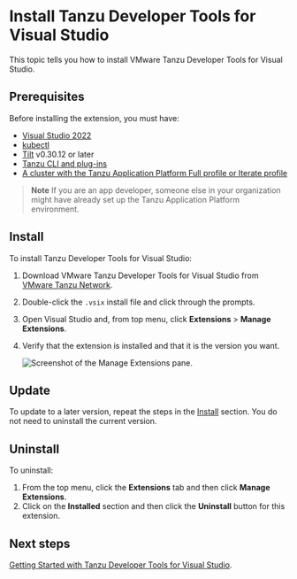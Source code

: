 # Install Tanzu Developer Tools for Visual Studio

This topic tells you how to install VMware Tanzu Developer Tools for Visual Studio.

## <a id="prereqs"/> Prerequisites

Before installing the extension, you must have:

- [Visual Studio 2022](https://visualstudio.microsoft.com/vs/)
- [kubectl](https://kubernetes.io/docs/tasks/tools/)
- [Tilt](https://docs.tilt.dev/install.html) v0.30.12 or later
- [Tanzu CLI and plug-ins](../install-tanzu-cli.md#cli-and-plugin)
- [A cluster with the Tanzu Application Platform Full profile or Iterate profile](../install.hbs.md)

> **Note** If you are an app developer, someone else in your organization might have already set up
> the Tanzu Application Platform environment.

## <a id="install"/> Install

To install Tanzu Developer Tools for Visual Studio:

1. Download VMware Tanzu Developer Tools for Visual Studio from
   [VMware Tanzu Network](https://network.tanzu.vmware.com/products/tanzu-application-platform/).
2. Double-click the `.vsix` install file and click through the prompts.
3. Open Visual Studio and, from top menu, click **Extensions** > **Manage Extensions**.
4. Verify that the extension is installed and that it is the version you want.

   ![Screenshot of the Manage Extensions pane.](../images/vs-about.png)

## <a id="update"/> Update

To update to a later version, repeat the steps in the [Install](#install) section.
You do not need to uninstall the current version.

## <a id="uninstall"/> Uninstall

To uninstall:

1. From the top menu, click the **Extensions** tab and then click **Manage Extensions**.
1. Click on the **Installed** section and then click the **Uninstall** button for this extension.

## <a id="next-steps"/> Next steps

[Getting Started with Tanzu Developer Tools for Visual Studio](getting-started.hbs.md).
